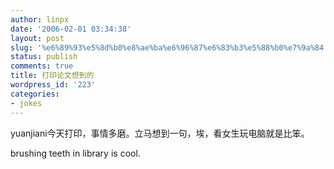 ```yaml
---
author: linpx
date: '2006-02-01 03:34:38'
layout: post
slug: '%e6%89%93%e5%8d%b0%e8%ae%ba%e6%96%87%e6%83%b3%e5%88%b0%e7%9a%84'
status: publish
comments: true
title: 打印论文想到的
wordpress_id: '223'
categories:
- jokes
---
```


yuanjiani今天打印，事情多磨。立马想到一句，埃，看女生玩电脑就是比笨。

  
brushing teeth in library is cool.

